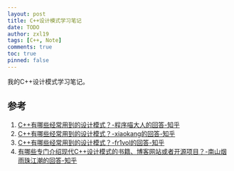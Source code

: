 ```yaml
---
layout: post
title: C++设计模式学习笔记
date: TODO
author: zxl19
tags: [C++, Note]
comments: true
toc: true
pinned: false
---
```


我的C++设计模式学习笔记。

<!-- more -->

## 参考

1. [C++有哪些经常用到的设计模式？-程序喵大人的回答-知乎](https://www.zhihu.com/question/37391884/answer/3520221395)
2. [C++有哪些经常用到的设计模式？-xiaokang的回答-知乎](https://www.zhihu.com/question/37391884/answer/16991041977)
3. [C++有哪些经常用到的设计模式？-fr1vol的回答-知乎](https://www.zhihu.com/question/37391884/answer/2369923648)
4. [有哪些专门介绍现代C++设计模式的书籍、博客网站或者开源项目？-南山烟雨珠江潮的回答-知乎](https://www.zhihu.com/question/1961233675917198002/answer/1962951710478689789)
